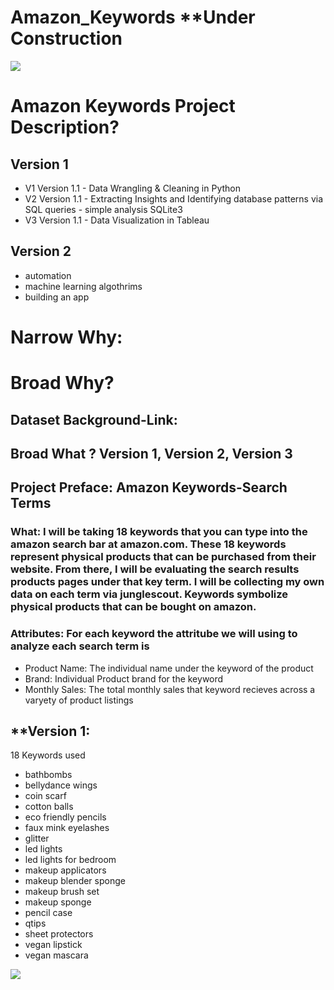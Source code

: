 #                   Amazon_Keywords **Under Construction

![](https://github.com/Alexandria-Ransom/Amazon_Keywords/blob/main/amazonman.gif)



# Amazon Keywords Project Description? 

## Version 1
- V1 Version 1.1 - Data Wrangling & Cleaning in Python
- V2 Version 1.1 - Extracting Insights and Identifying database patterns via SQL queries - simple analysis SQLite3
- V3 Version 1.1 - Data Visualization in Tableau 

## Version 2 
- automation 
- machine learning algothrims 
- building an app

# Narrow Why: 
# Broad Why? 

## Dataset Background-Link: 


## Broad What ? Version 1, Version 2, Version 3

## Project Preface: Amazon Keywords-Search Terms
### What: I will be taking 18 keywords that you can type into the amazon search bar at amazon.com. These 18 keywords represent physical products that can be purchased from their website. From there, I will be evaluating the search results products pages under that key term. I will be collecting  my own data on each term via junglescout. Keywords symbolize physical products that can be bought on amazon. 
### Attributes: For each keyword the attritube we will using to analyze each search term is 
* Product Name: The individual name under the keyword of the product 
* Brand: Individual Product brand for the keyword
* Monthly Sales: The total monthly sales that keyword recieves across a varyety of product listings 

## **Version 1:

18 Keywords used 
* bathbombs 
* bellydance wings 
* coin scarf
* cotton balls 
* eco friendly pencils
* faux mink eyelashes
* glitter
* led lights
* led lights for bedroom
* makeup applicators 
* makeup blender sponge 
* makeup brush set 
* makeup sponge 
* pencil case 
* qtips 
* sheet protectors 
* vegan lipstick 
* vegan mascara

![](https://github.com/Alexandria-Ransom/Amazon_Keywords/blob/main/giphy.gif)

